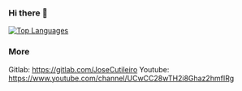 ### Hi there 👋


[![Top Languages](https://github-readme-stats.vercel.app/api/top-langs/?username=JoseCutileiro&layout=compact&theme=dark&langs_count=8)](https://github.com/anuraghazra/github-readme-stats)

### More

Gitlab: https://gitlab.com/JoseCutileiro
Youtube: https://www.youtube.com/channel/UCwCC28wTH2i8Ghaz2hmfIRg
